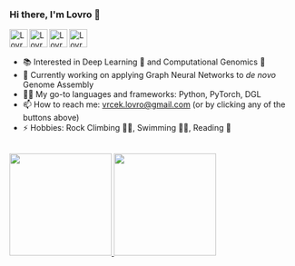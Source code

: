### Hi there, I'm Lovro 👋

<!--
![visitors](https://visitor-badge.laobi.icu/badge?page_id=lvrcek)
[![GitHub followers](https://img.shields.io/github/followers/lvrcek.svg?style=social&label=Follow)](https://github.com/lvrcek?tab=followers)
-->

<a href="https://github.com/lvrcek">
  <img align="left" alt="Lovro's Github" width="32px" src="https://img.icons8.com/material/50/6a9fb5/source-code.png" />
</a>
<a href="https://twitter.com/lovrovrcek">
  <img align="left" alt="Lovro's Twitter" width="32px" src="https://img.icons8.com/material/50/6a9fb5/twitter.png" />
</a>
<a href="https://www.linkedin.com/in/lovro-vr%C4%8Dek/">
  <img align="left" alt="Lovro's Linkdein" width="32px" src="https://img.icons8.com/material/50/6a9fb5/linkedin.png" />
</a>
<a href="mailto:vrcek.lovro@gmail.com">
  <img align="left" alt="Lovro's email" width="32px" src="https://img.icons8.com/material/50/6a9fb5/gmail.png" />
</a>

<br>
<br>

- 📚 Interested in Deep Learning 🧠 and Computational Genomics 🧬
- 🔭 Currently working on applying Graph Neural Networks to *de novo* Genome Assembly
- 👨‍💻 My go-to languages and frameworks: Python, PyTorch, DGL
- 📫 How to reach me: vrcek.lovro@gmail.com (or by clicking any of the buttons above)
- ⚡ Hobbies: Rock Climbing 🧗‍♂️, Swimming 🏊‍♂️, Reading 📖

<br>

<a href="https://github.com/lvrcek">
  <img height="180em" src="https://github-readme-stats.vercel.app/api?username=lvrcek&theme=tokyonight&show_icons=true" />
  <img height="180em" src="https://github-readme-stats.vercel.app/api/top-langs/?username=lvrcek&theme=tokyonight&layout=compact&hide=jupyter%20notebook" />
</a>


<!--
 If you want to add Jupyter Notebook on language stats badge, use this link instead:
https://github-readme-stats.vercel.app/api/top-langs/?username=lvrcek&theme=tokyonight&layout=compact
-->

<!--
**lvrcek/lvrcek** is a ✨ _special_ ✨ repository because its `README.md` (this file) appears on your GitHub profile.

Here are some ideas to get you started:

- 🔭 I’m currently working on ...
- 🌱 I’m currently learning ...
- 👯 I’m looking to collaborate on ...
- 🤔 I’m looking for help with ...
- 💬 Ask me about ...
- 📫 How to reach me: ...
- 😄 Pronouns: ...
- ⚡ Fun fact: ...
-->
